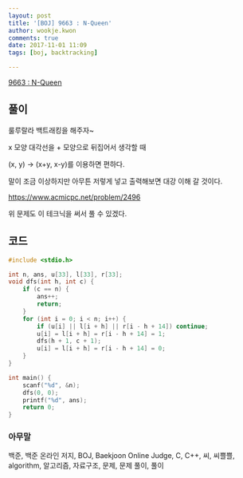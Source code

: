 ```yaml
---
layout: post
title: '[BOJ] 9663 : N-Queen'
author: wookje.kwon
comments: true
date: 2017-11-01 11:09
tags: [boj, backtracking]

---
```


[9663 : N-Queen](https://www.acmicpc.net/problem/9663)

## 풀이

룰루랄라 백트래킹을 해주자~

x 모양 대각선을 + 모양으로 뒤집어서 생각할 때

(x, y) -> (x+y, x-y)를 이용하면 편하다.

말이 조금 이상하지만 아무튼 저렇게 넣고 출력해보면 대강 이해 갈 것이다.

https://www.acmicpc.net/problem/2496

위 문제도 이 테크닉을 써서 풀 수 있겠다.

## 코드

```cpp
#include <stdio.h>

int n, ans, u[33], l[33], r[33];
void dfs(int h, int c) {
	if (c == n) {
		ans++;
		return;
	}
	for (int i = 0; i < n; i++) {
		if (u[i] || l[i + h] || r[i - h + 14]) continue;
		u[i] = l[i + h] = r[i - h + 14] = 1;
		dfs(h + 1, c + 1);
		u[i] = l[i + h] = r[i - h + 14] = 0;
	}
}

int main() {
	scanf("%d", &n);
	dfs(0, 0);
	printf("%d", ans);
	return 0;
}
```

### 아무말  
백준, 백준 온라인 저지, BOJ, Baekjoon Online Judge, C, C++, 씨, 씨쁠쁠, algorithm, 알고리즘, 자료구조, 문제, 문제 풀이, 풀이